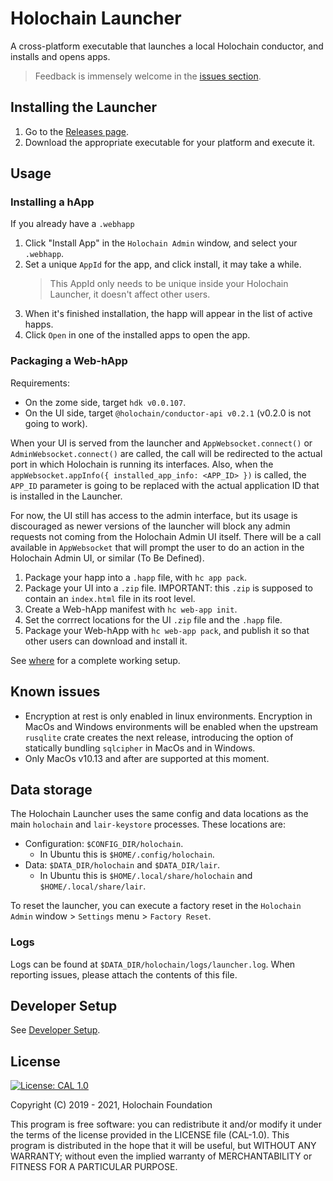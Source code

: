 # Holochain Launcher

A cross-platform executable that launches a local Holochain conductor, and installs and opens apps.

> Feedback is immensely welcome in the [issues section](https://github.com/holochain/launcher/issues).

## Installing the Launcher

1. Go to the [Releases page](https://github.com/holochain/launcher/releases).
2. Download the appropriate executable for your platform and execute it.

## Usage

### Installing a hApp

If you already have a `.webhapp`

1. Click "Install App" in the `Holochain Admin` window, and select your `.webhapp`.
2. Set a unique `AppId` for the app, and click install, it may take a while.
   > This AppId only needs to be unique inside your Holochain Launcher, it doesn't affect other users.
3. When it's finished installation, the happ will appear in the list of active happs.
4. Click `Open` in one of the installed apps to open the app.

### Packaging a Web-hApp

Requirements:

- On the zome side, target `hdk v0.0.107`.
- On the UI side, target `@holochain/conductor-api v0.2.1` (v0.2.0 is not going to work).

When your UI is served from the launcher and `AppWebsocket.connect()` or `AdminWebsocket.connect()` are called, the call will be redirected to the actual port in which Holochain is running its interfaces. Also, when the `appWebsocket.appInfo({ installed_app_info: <APP_ID> })` is called, the `APP_ID` parameter is going to be replaced with the actual application ID that is installed in the Launcher.

For now, the UI still has access to the admin interface, but its usage is discouraged as newer versions of the launcher will block any admin requests not coming from the Holochain Admin UI itself. There will be a call available in `AppWebsocket` that will prompt the user to do an action in the Holochain Admin UI, or similar (To Be Defined).

1. Package your happ into a `.happ` file, with `hc app pack`.
2. Package your UI into a `.zip` file. IMPORTANT: this `.zip` is supposed to contain an `index.html` file in its root level.
3. Create a Web-hApp manifest with `hc web-app init`.
4. Set the corrrect locations for the UI `.zip` file and the `.happ` file.
5. Package your Web-hApp with `hc web-app pack`, and publish it so that other users can download and install it.

See [where](https://github.com/lightningrodlabs/where) for a complete working setup.

## Known issues

- Encryption at rest is only enabled in linux environments. Encryption in MacOs and Windows environments will be enabled when the upstream `rusqlite` crate creates the next release, introducing the option of statically bundling `sqlcipher` in MacOs and in Windows.
- Only MacOs v10.13 and after are supported at this moment.

## Data storage

The Holochain Launcher uses the same config and data locations as the main `holochain` and `lair-keystore` processes. These locations are:

- Configuration: `$CONFIG_DIR/holochain`.
  - In Ubuntu this is `$HOME/.config/holochain`.
- Data: `$DATA_DIR/holochain` and `$DATA_DIR/lair`.
  - In Ubuntu this is `$HOME/.local/share/holochain` and `$HOME/.local/share/lair`.

To reset the launcher, you can execute a factory reset in the `Holochain Admin` window > `Settings` menu > `Factory Reset`.

### Logs

Logs can be found at `$DATA_DIR/holochain/logs/launcher.log`. When reporting issues, please attach the contents of this file.

## Developer Setup

See [Developer Setup](/dev-setup.md).

## License

[![License: CAL 1.0](https://img.shields.io/badge/License-CAL%201.0-blue.svg)](https://github.com/holochain/cryptographic-autonomy-license)

Copyright (C) 2019 - 2021, Holochain Foundation

This program is free software: you can redistribute it and/or modify it under the terms of the license
provided in the LICENSE file (CAL-1.0). This program is distributed in the hope that it will be useful,
but WITHOUT ANY WARRANTY; without even the implied warranty of MERCHANTABILITY or FITNESS FOR A PARTICULAR
PURPOSE.
